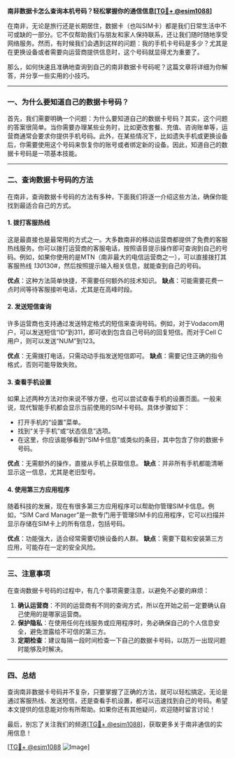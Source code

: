 **南非数据卡怎么查询本机号码？轻松掌握你的通信信息[[TG💪+ @esim1088](https://t.me/s/esim1088)]**

在南非，无论是旅行还是长期居住，数据卡（也叫SIM卡）都是我们日常生活中不可或缺的一部分。它不仅帮助我们与朋友和家人保持联系，还让我们随时随地享受网络服务。然而，有时候我们会遇到这样的问题：我的手机卡号码是多少？尤其是在更换设备或者需要向运营商提供信息时，这个号码就显得尤为重要了。

那么，如何快速且准确地查询到自己的南非数据卡号码呢？这篇文章将详细为你解答，并分享一些实用的小技巧。

---

### **一、为什么要知道自己的数据卡号码？**

首先，我们需要明确一个问题：为什么要知道自己的数据卡号码？其实，这个问题的答案很简单。当你需要办理某些业务时，比如更改套餐、充值、咨询账单等，运营商通常会要求你提供手机号码。此外，在某些情况下，比如遗失手机或更换设备后，你需要使用这个号码来恢复你的账号或者绑定新的设备。因此，知道自己的数据卡号码是一项基本技能。

---

### **二、查询数据卡号码的方法**

在南非，查询数据卡号码的方法有多种，下面我们将逐一介绍这些方法，确保你能找到最适合自己的方式。

#### **1. 拨打客服热线**
这是最直接也是最常用的方式之一。大多数南非的移动运营商都提供了免费的客服热线服务。你可以拨打运营商的客服电话，按照语音提示操作即可查询到自己的号码。例如，如果你使用的是MTN（南非最大的电信运营商之一），可以直接拨打其客服热线 *130*130#，然后按照提示输入相关信息，就能查到自己的号码。

**优点**：这种方法简单快捷，不需要任何额外的技术知识。
**缺点**：可能需要花费一点时间等待客服接听电话，尤其是在高峰时段。

#### **2. 发送短信查询**
许多运营商也支持通过发送特定格式的短信来查询号码。例如，对于Vodacom用户，可以发送短信“ID”到311，即可收到包含自己号码的回复短信。而对于Cell C用户，则可以发送“NUM”到123。

**优点**：无需拨打电话，只需动动手指发送短信即可。
**缺点**：需要记住正确的指令格式，否则可能导致失败。

#### **3. 查看手机设置**
如果上述两种方法对你来说不够方便，也可以尝试查看手机的设置页面。一般来说，现代智能手机都会显示当前使用的SIM卡号码。具体步骤如下：

- 打开手机的“设置”菜单。
- 找到“关于手机”或“状态信息”选项。
- 在这里，你应该能够看到“SIM卡信息”或类似的条目，其中包含了你的数据卡号码。

**优点**：无需额外的操作，直接从手机上获取信息。
**缺点**：并非所有手机都能清晰显示这一信息，尤其是老旧型号。

#### **4. 使用第三方应用程序**
随着科技的发展，现在有很多第三方应用程序可以帮助你管理SIM卡信息。例如，“SIM Card Manager”是一款专门用于管理SIM卡的应用程序，它可以扫描并显示存储在SIM卡上的所有信息，包括号码。

**优点**：功能强大，适合经常需要切换设备的人群。
**缺点**：需要下载和安装第三方应用，可能存在一定的安全风险。

---

### **三、注意事项**

在查询数据卡号码的过程中，有几个事项需要注意，以避免不必要的麻烦：

1. **确认运营商**：不同的运营商有不同的查询方式，所以在开始之前一定要确认自己使用的是哪家运营商。
2. **保护隐私**：在使用任何在线服务或应用程序时，务必确保自己的个人信息安全，避免泄露给不可信的第三方。
3. **定期检查**：建议每隔一段时间检查一下自己的数据卡号码，以防万一出现问题时能够及时解决。

---

### **四、总结**

查询南非数据卡号码并不复杂，只要掌握了正确的方法，就可以轻松搞定。无论是通过客服热线、发送短信，还是查看手机设置，都可以迅速找到自己的号码。希望本文提供的信息能对你有所帮助。如果你还有其他疑问，欢迎随时留言讨论！

最后，别忘了关注我们的频道[[TG💪+ @esim1088](https://t.me/s/esim1088)]，获取更多关于南非通信的实用信息！ 

[[TG💪+ @esim1088](https://t.me/s/esim1088) ![Image](https://i.postimg.cc/4NQfJmqS/Snipaste-2025-05-13-00-14-12.png)]